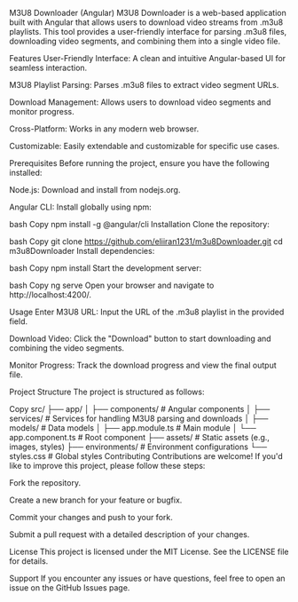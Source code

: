 M3U8 Downloader (Angular)
M3U8 Downloader is a web-based application built with Angular that allows users to download video streams from .m3u8 playlists. This tool provides a user-friendly interface for parsing .m3u8 files, downloading video segments, and combining them into a single video file.

Features
User-Friendly Interface: A clean and intuitive Angular-based UI for seamless interaction.

M3U8 Playlist Parsing: Parses .m3u8 files to extract video segment URLs.

Download Management: Allows users to download video segments and monitor progress.

Cross-Platform: Works in any modern web browser.

Customizable: Easily extendable and customizable for specific use cases.

Prerequisites
Before running the project, ensure you have the following installed:

Node.js: Download and install from nodejs.org.

Angular CLI: Install globally using npm:

bash
Copy
npm install -g @angular/cli
Installation
Clone the repository:

bash
Copy
git clone https://github.com/eliiran1231/m3u8Downloader.git
cd m3u8Downloader
Install dependencies:

bash
Copy
npm install
Start the development server:

bash
Copy
ng serve
Open your browser and navigate to http://localhost:4200/.

Usage
Enter M3U8 URL: Input the URL of the .m3u8 playlist in the provided field.

Download Video: Click the "Download" button to start downloading and combining the video segments.

Monitor Progress: Track the download progress and view the final output file.

Project Structure
The project is structured as follows:

Copy
src/
├── app/
│   ├── components/         # Angular components
│   ├── services/           # Services for handling M3U8 parsing and downloads
│   ├── models/             # Data models
│   ├── app.module.ts       # Main module
│   └── app.component.ts    # Root component
├── assets/                 # Static assets (e.g., images, styles)
├── environments/           # Environment configurations
└── styles.css              # Global styles
Contributing
Contributions are welcome! If you'd like to improve this project, please follow these steps:

Fork the repository.

Create a new branch for your feature or bugfix.

Commit your changes and push to your fork.

Submit a pull request with a detailed description of your changes.

License
This project is licensed under the MIT License. See the LICENSE file for details.

Support
If you encounter any issues or have questions, feel free to open an issue on the GitHub Issues page.
